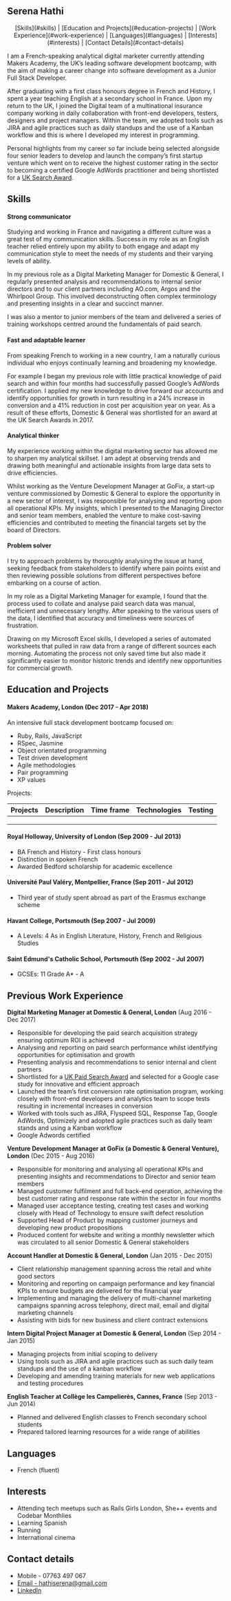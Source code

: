 ## Serena Hathi

<p align="center">[Skills](#skills) | [Education and Projects](#education-projects) | [Work Experience](#work-experience) | [Languages](#languages) | [Interests](#interests) | [Contact Details](#contact-details)</p>

I am a French-speaking analytical digital marketer currently attending Makers Academy, the UK’s leading software development bootcamp, with the aim of making a career change into software development as a Junior Full Stack Developer.  

After graduating with a first class honours degree in French and History, I spent a year teaching English at a secondary school in France. Upon my return to the UK, I joined the Digital team of a multinational insurance company working in daily collaboration with front-end developers, testers, designers and project managers. Within the team, we adopted tools such as JIRA and agile practices such as daily standups and the use of a Kanban workflow and this is where I developed my interest in programming.

Personal highlights from my career so far include being selected alongside four senior leaders to develop and launch the company’s first startup venture which went on to receive the highest customer rating in the sector to becoming a certified Google AdWords practitioner and being shortlisted for a [UK Search Award](http://www.searchawards.co.uk/shortlist). 


 <a id ="skills"></a>
## Skills

#### Strong communicator

Studying and working in France and navigating a different culture was a great test of my communication skills. Success in my role as an English teacher relied entirely upon my ability to both engage and adapt my communication style to meet the needs of my students and their varying levels of ability. 

In my previous role as a Digital Marketing Manager for Domestic & General, I regularly presented analysis and recommendations to internal senior directors and to our client partners including AO.com, Argos and the Whirlpool Group. This involved deconstructing often complex terminology and presenting insights in a clear and succinct manner. 

I was also a mentor to junior members of the team and delivered a series of training workshops centred around the fundamentals of paid search. 


#### Fast and adaptable learner

From speaking French to working in a new country, I am a naturally curious individual who enjoys continually learning and broadening my knowledge.

For example I began my previous role with little practical knowledge of paid search and within four months had successfully passed Google’s AdWords certification. I applied my new knowledge to drive forward our accounts and identify opportunities for growth in turn resulting in a 24% increase in conversion and a 41% reduction in cost per acquisition year on year. As a result of these efforts, Domestic & General was shortlisted for an award at the UK Search Awards in 2017. 


#### Analytical thinker

My experience working within the digital marketing sector has allowed me to sharpen my analytical skillset. I am adept at observing trends and drawing both meaningful and actionable insights from large data sets to drive efficiencies. 

Whilst working as the Venture Development Manager at GoFix, a start-up venture commissioned by Domestic & General to explore the opportunity in a new sector of interest, I was responsible for analysing and reporting upon all operational KPIs. My insights, which I presented to the Managing Director and senior team members, enabled the venture to make cost-saving efficiencies and contributed to meeting the financial targets set by the board of Directors.  


#### Problem solver

I try to approach problems by thoroughly analysing the issue at hand, seeking feedback from stakeholders to identify where pain points exist and then reviewing possible solutions from different perspectives before embarking on a course of action.

In my role as a Digital Marketing Manager for example, I found that the process used to collate and analyse paid search data was manual, inefficient and unnecessary lengthy. After speaking to the various users of the data, I identified that accuracy and timeliness were sources of frustration.

Drawing on my Microsoft Excel skills, I developed a series of automated worksheets that pulled in raw data from a range of different sources each morning.  Automating the process not only saved time but also made it significantly easier to monitor historic trends and identify new opportunities for commercial growth. 


<a id ="education-projects"></a>
## Education and Projects

#### Makers Academy, London (Dec 2017 - Apr 2018)
An intensive full stack development bootcamp focused on:

- Ruby, Rails, JavaScript
- RSpec, Jasmine
- Object orientated programming
- Test driven development
- Agile methodologies
- Pair programming
- XP values

Projects:

| Projects      | Description   | Time frame | Technologies | Testing |      
|:------------: |:-------------:| ----------:|:------------:|:-------:|
|               |               |            |              |         |
|               |               |            |              |         |
|               |               |            |              |         |


#### Royal Holloway, University of London (Sep 2009 - Jul 2013)

- BA French and History - First class honours
- Distinction in spoken French
- Awarded Bedford scholarship for academic excellence

#### Université Paul Valéry, Montpellier, France (Sep 2011 - Jul 2012)
- Third year of study spent abroad as part of the Erasmus exchange scheme

#### Havant College, Portsmouth (Sep 2007 - Jul 2009)
- A Levels: 4 As in English Literature, History, French and Religious Studies

#### Saint Edmund's Catholic School, Portsmouth (Sep 2002 - Jul 2007)
- GCSEs: 11 Grade A* - A

<a id ="work-experience"></a>
## Previous Work Experience

**Digital Marketing Manager at Domestic & General, London** (Aug 2016 - Dec 2017)

* Responsible for developing the paid search acquisition strategy ensuring optimum ROI is achieved
* Analysing and reporting on paid search performance whilst identifying opportunities for optimisation and growth
* Presenting analysis and recommendations to senior internal and client partners
* Shortlisted for a [UK Paid Search Award](http://www.searchawards.co.uk/shortlist) and selected for a Google case study for innovative and efficient approach
* Launched the team’s first conversion rate optimisation program, working closely with front-end developers and analytics team to scope tests resulting in incremental increases in conversion
* Worked with tools such as JIRA, Flyspeed SQL, Response Tap, Google AdWords, Optimizely and adopted agile practices such as daily team stands and using a Kanban workflow
* Google Adwords certified


**Venture Development Manager at GoFix (a Domestic & General Venture), London** (Dec 2015 - Aug 2016)

* Responsible for monitoring and analysing all operational KPIs and presenting insights and recommendations to Director and senior team members
* Managed customer fulfilment and full back-end operation, achieving the best customer rating and response rate within the sector in four months
* Managed user acceptance testing, creating test cases and working closely with Head of Technology to ensure swift defect resolution
* Supported Head of Product by mapping customer journeys and developing new product propositions
* Produced content for website and writing a monthly newsletter which was circulated to all senior Domestic & General stakeholders

**Account Handler at Domestic & General, London** (Jan 2015 - Dec 2015) 

* Client relationship management spanning across the retail and white good sectors
* Monitoring and reporting on campaign performance and key financial KPIs to ensure budgets are delivered for the financial year
* Implementing and managing the delivery of multi-channel marketing campaigns spanning across telephony, direct mail, email and digital marketing channels
* Assisting with bids for new business and client contract extensions

**Intern Digital Project Manager at Domestic & General, London** (Sep 2014 - Jan 2015)   

* Managing projects from initial scoping to delivery
* Using tools such as JIRA and agile practices such as such daily team standups and the use of a kanban workflow
* Developing and amending training materials for new web applications and testing procedures

**English Teacher at Collège les Campelierès, Cannes, France** (Sep 2013 - Jun 2014)

* Planned and delivered English classes to French secondary school students
* Prepared tailored learning resources for a wide range of abilities

<a id ="languages"></a>
## Languages
- French (fluent)

<a id ="interests"></a>
## Interests
- Attending tech meetups such as Rails Girls London, She++ events and Codebar Monthlies
- Learning Spanish
- Running
- International cinema

<a id ="contact-details"></a>
## Contact details
- Mobile - 07763 497 067
- [Email - hathiserena@gmail.com ](mailto:hathiserena@gmail.com "Email Me")
- [LinkedIn ](https://www.linkedin.com/in/serenahathi "LinkedIn")